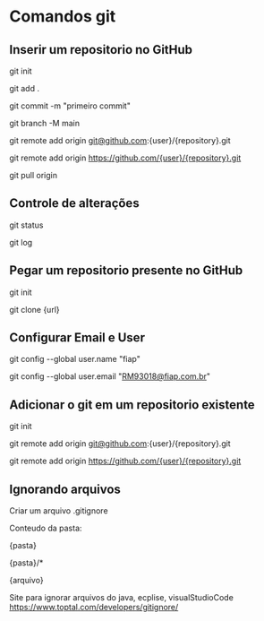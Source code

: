 # Comandos git

## Inserir um repositorio no GitHub
git init

git add .

git commit -m "primeiro commit"

git branch -M main

git remote add origin git@github.com:{user}/{repository}.git

git remote add origin https://github.com/{user}/{repository}.git

git pull origin

## Controle de alterações
git status

git log

## Pegar um repositorio presente no GitHub
git init

git clone {url}

## Configurar Email e User
git config --global user.name "fiap"

git config --global user.email "RM93018@fiap.com.br"

## Adicionar o git em um repositorio existente
git init

git remote add origin git@github.com:{user}/{repository}.git

git remote add origin https://github.com/{user}/{repository}.git

## Ignorando arquivos
Criar um arquivo .gitignore

Conteudo da pasta:

{pasta}

{pasta}/*

{arquivo}

Site para ignorar arquivos do java, ecplise, visualStudioCode https://www.toptal.com/developers/gitignore/
